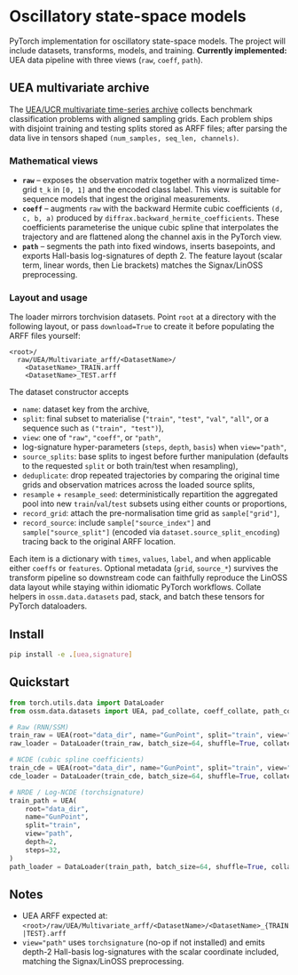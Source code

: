 # Oscillatory state-space models

PyTorch implementation for oscillatory state-space models. The project will include datasets, transforms, models, and training.
**Currently implemented:** UEA data pipeline with three views (`raw`, `coeff`, `path`).

## UEA multivariate archive

The [UEA/UCR multivariate time-series archive](https://timeseriesclassification.com)
collects benchmark classification problems with aligned sampling grids. Each
problem ships with disjoint training and testing splits stored as ARFF files;
after parsing the data live in tensors shaped `(num_samples, seq_len, channels)`.

### Mathematical views

* **`raw`** – exposes the observation matrix together with a normalized
time-grid `t_k` in `[0, 1]` and the encoded class label. This view is suitable
for sequence models that ingest the original measurements.
* **`coeff`** – augments `raw` with the backward Hermite cubic coefficients
`(d, c, b, a)` produced by `diffrax.backward_hermite_coefficients`. These
coefficients parameterise the unique cubic spline that interpolates the
trajectory and are flattened along the channel axis in the PyTorch view.
* **`path`** – segments the path into fixed windows, inserts basepoints, and
exports Hall-basis log-signatures of depth 2. The feature layout (scalar term,
linear words, then Lie brackets) matches the Signax/LinOSS preprocessing.

### Layout and usage

The loader mirrors torchvision datasets. Point `root` at a directory with the
following layout, or pass `download=True` to create it before populating the
ARFF files yourself:

```
<root>/
  raw/UEA/Multivariate_arff/<DatasetName>/
    <DatasetName>_TRAIN.arff
    <DatasetName>_TEST.arff
```

The dataset constructor accepts

* `name`: dataset key from the archive,
* `split`: final subset to materialise (`"train"`, `"test"`, `"val"`, `"all"`, or a
  sequence such as `("train", "test")`),
* `view`: one of `"raw"`, `"coeff"`, or `"path"`,
* log-signature hyper-parameters (`steps`, `depth`, `basis`) when `view="path"`,
* `source_splits`: base splits to ingest before further manipulation (defaults to
  the requested `split` or both train/test when resampling),
* `deduplicate`: drop repeated trajectories by comparing the original time grids
  and observation matrices across the loaded source splits,
* `resample` + `resample_seed`: deterministically repartition the aggregated pool
  into new `train`/`val`/`test` subsets using either counts or proportions,
* `record_grid`: attach the pre-normalisation time grid as `sample["grid"]`,
* `record_source`: include `sample["source_index"]` and `sample["source_split"]`
  (encoded via `dataset.source_split_encoding`) tracing back to the original
  ARFF location.

Each item is a dictionary with `times`, `values`, `label`, and when applicable
either `coeffs` or `features`. Optional metadata (`grid`, `source_*`) survives the
transform pipeline so downstream code can faithfully reproduce the LinOSS data
layout while staying within idiomatic PyTorch workflows. Collate helpers in
`ossm.data.datasets` pad, stack, and batch these tensors for PyTorch dataloaders.

## Install

```bash
pip install -e .[uea,signature]
```

## Quickstart

```python
from torch.utils.data import DataLoader
from ossm.data.datasets import UEA, pad_collate, coeff_collate, path_collate

# Raw (RNN/SSM)
train_raw = UEA(root="data_dir", name="GunPoint", split="train", view="raw")
raw_loader = DataLoader(train_raw, batch_size=64, shuffle=True, collate_fn=pad_collate)

# NCDE (cubic spline coefficients)
train_cde = UEA(root="data_dir", name="GunPoint", split="train", view="coeff")
cde_loader = DataLoader(train_cde, batch_size=64, shuffle=True, collate_fn=coeff_collate)

# NRDE / Log-NCDE (torchsignature)
train_path = UEA(
    root="data_dir",
    name="GunPoint",
    split="train",
    view="path",
    depth=2,
    steps=32,
)
path_loader = DataLoader(train_path, batch_size=64, shuffle=True, collate_fn=path_collate)
```

## Notes

* UEA ARFF expected at: `<root>/raw/UEA/Multivariate_arff/<DatasetName>/<DatasetName>_{TRAIN|TEST}.arff`
* `view="path"` uses `torchsignature` (no-op if not installed) and emits depth-2 Hall-basis log-signatures with the scalar coordinate included, matching the Signax/LinOSS preprocessing.
